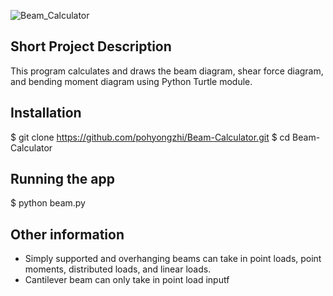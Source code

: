 ![Beam_Calculator](https://user-images.githubusercontent.com/79264302/202376779-6d958759-f925-439c-bbf1-eeb119e65bb6.png)

## Short Project Description
This program calculates and draws the beam diagram, shear force diagram, and bending moment diagram using Python Turtle module.

## Installation
$ git clone https://github.com/pohyongzhi/Beam-Calculator.git
$ cd Beam-Calculator

## Running the app
$ python beam.py

## Other information
- Simply supported and overhanging beams can take in point loads, point moments, distributed loads, and linear loads.
- Cantilever beam can only take in point load inputf
